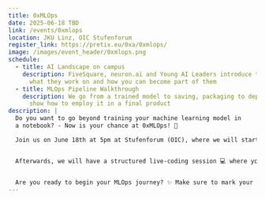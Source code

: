 ```yaml
---
title: 0xMLOps
date: 2025-06-18 TBD
link: /events/0xmlops
location: JKU Linz, OIC Stufenforum
register_link: https://pretix.eu/0xa/0xmlops/
image: /images/event_header/0xmlops.png
schedule:
  - title: AI Landscape on campus
    description: FiveSquare, neuron.ai and Young AI Leaders introduce themselves,
      what they work on and how you can become part of them
  - title: MLOps Pipeline Walkthrough
    description: We go from a trained model to saving, packaging to deployment and
      show how to employ it in a final product
description: |
  Do you want to go beyond training your machine learning model in
  a notebook? - Now is your chance at 0xMLOps! 🥳

  Join us on June 18th at 5pm at Stufenforum (OIC), where we will start with the “AI Landscape on campus”, a short introduction round 🗣️, highlighting companies and student intitiatives like FiveSquare, neuron.ai, and Young AI Leaders. They will talk about who they are, what they do, and how you can get involved!


  Afterwards, we will have a structured live-coding session 💻 where you are invited to follow-along. We will walk you through a fun use-case where you’ll get to train a simple model, save, package and deploy it, such that it can be used for inference in a final product 🎯


  Are you ready to begin your MLOps journey? ✨ Make sure to mark your calendars and signup, we look forward to seeing all of you!
---
```



